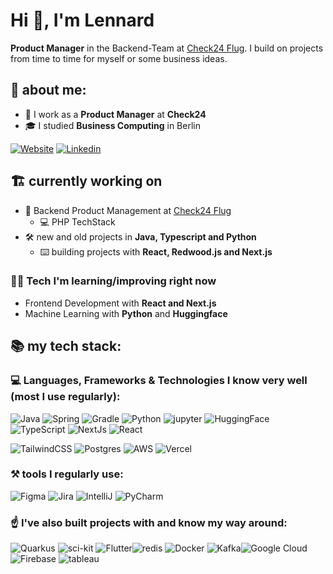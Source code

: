 # Hi 👋, I'm Lennard
**Product Manager** in the Backend-Team at [Check24 Flug](https://flug.check24.de). I build on projects from time to time for myself or some business ideas.

## 💫 about me:

- 🏦 I work as a **Product Manager** at **Check24**
- 🎓 I studied **Business Computing** in Berlin

[![Website](https://custom-icon-badges.demolab.com/badge/-zuendorf.me-black?style=for-the-badge&logo=web&logoColor=black)](https://www.zuendorf.me)
[![Linkedin](https://img.shields.io/badge/LinkedIn-0077B5?style=for-the-badge&logo=linkedin&logoColor=white)](https://www.zuendorf.me/linkd)

## 🏗️ currently working on

- 🏢 Backend Product Management at [Check24 Flug](https://flug.check24.de/)
  - 💻 PHP TechStack
- 🛠️ new and old projects in **Java, Typescript and Python**
    - ⌨️ building projects with **React, Redwood.js and Next.js**

### 👨‍💻 Tech I'm learning/improving right now

- Frontend Development with **React and Next.js**
- Machine Learning with **Python** and **Huggingface**

## 📚 my tech stack:
### 💻 Languages, Frameworks & Technologies I know very well (most I use regularly):

![Java](https://img.shields.io/badge/Java-ED8B00?style=for-the-badge&logo=openjdk&logoColor=white) ![Spring](https://img.shields.io/badge/Spring-6DB33F?style=for-the-badge&logo=spring&logoColor=white) ![Gradle](https://img.shields.io/badge/Gradle-02303A.svg?style=for-the-badge&logo=Gradle&logoColor=white) ![Python](https://img.shields.io/badge/Python-FFD43B?style=for-the-badge&logo=python&logoColor=blue) ![jupyter](https://img.shields.io/badge/Jupyter-F37626.svg?&style=for-the-badge&logo=Jupyter&logoColor=white) ![HuggingFace](https://custom-icon-badges.demolab.com/badge/transformers-6B7280?style=for-the-badge&logoColor=black&logo=transformers) ![TypeScript](https://img.shields.io/badge/TypeScript-3178C6.svg?style=for-the-badge&logo=TypeScript&logoColor=white) ![NextJs](https://img.shields.io/badge/Next.js-000000.svg?style=for-the-badge&logo=nextdotjs&logoColor=white) ![React](https://img.shields.io/badge/React-61DAFB.svg?style=for-the-badge&logo=React&logoColor=black)

![TailwindCSS](https://img.shields.io/badge/Tailwind%20CSS-06B6D4.svg?style=for-the-badge&logo=Tailwind-CSS&logoColor=white) ![Postgres](https://img.shields.io/badge/postgres-%23316192.svg?style=for-the-badge&logo=postgresql&logoColor=white) ![AWS](https://img.shields.io/badge/Amazon_AWS-232F3E?style=for-the-badge&logo=amazon-aws&logoColor=white) ![Vercel](https://img.shields.io/badge/Vercel-000000.svg?style=for-the-badge&logo=Vercel&logoColor=white) 

### ⚒️ tools I regularly use:
![Figma](https://img.shields.io/badge/figma-%23F24E1E.svg?style=for-the-badge&logo=figma&logoColor=white)  ![Jira](https://img.shields.io/badge/jira-%230A0FFF.svg?style=for-the-badge&logo=jira&logoColor=white)  ![IntelliJ](https://img.shields.io/badge/IntelliJ_IDEA-000000.svg?style=for-the-badge&logo=intellij-idea&logoColor=white) ![PyCharm](https://img.shields.io/badge/PyCharm-000000.svg?style=for-the-badge&logo=pycharm&logoColor=white)



### ☝️ I've also built projects with and know my way around:
![Quarkus](https://img.shields.io/badge/Quarkus-000000?style=flat-square&logo=quarkus) ![sci-kit](https://img.shields.io/badge/scikit_learn-F7931E?style=flat-square&logo=scikit-learn&logoColor=white) ![Flutter](https://img.shields.io/badge/Flutter-%2302569B.svg?style=flat-square&logo=Flutter&logoColor=white)![redis](https://img.shields.io/badge/redis-%23DD0031.svg?&style=flat-square&logo=redis&logoColor=white) ![Docker](https://img.shields.io/badge/Docker-2CA5E0?style=flat-square&logo=docker&logoColor=white) ![Kafka](https://img.shields.io/badge/Apache%20Kafka-231F20.svg?style=flat-square&logo=Apache-Kafka&logoColor=white)![Google Cloud](https://img.shields.io/badge/Google%20Cloud-%234285F4.svg?style=flat-squaree&logo=google-cloud&logoColor=white)  ![Firebase](https://img.shields.io/badge/firebase-%23039BE5.svg?style=flat-square&logo=firebase) ![tableau](https://img.shields.io/badge/Tableau-E97627?style=flat-square&logo=Tableau&logoColor=white)
